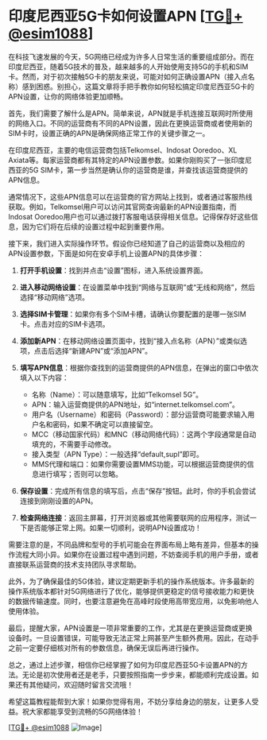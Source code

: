 # 印度尼西亚5G卡如何设置APN [[TG💪+ @esim1088](https://t.me/s/esim1088)]

在科技飞速发展的今天，5G网络已经成为许多人日常生活的重要组成部分。而在印度尼西亚，随着5G技术的普及，越来越多的人开始使用支持5G的手机和SIM卡。然而，对于初次接触5G卡的朋友来说，可能对如何正确设置APN（接入点名称）感到困惑。别担心，这篇文章将手把手教你如何轻松搞定印度尼西亚5G卡的APN设置，让你的网络体验更加顺畅。

首先，我们需要了解什么是APN。简单来说，APN就是手机连接互联网时所使用的网络入口。不同的运营商有不同的APN设置，因此在更换运营商或者使用新的SIM卡时，设置正确的APN是确保网络正常工作的关键步骤之一。

在印度尼西亚，主要的电信运营商包括Telkomsel、Indosat Ooredoo、XL Axiata等。每家运营商都有其特定的APN设置参数。如果你刚购买了一张印度尼西亚的5G SIM卡，第一步当然是确认你的运营商是谁，并查找该运营商提供的APN信息。

通常情况下，这些APN信息可以在运营商的官方网站上找到，或者通过客服热线获取。例如，Telkomsel用户可以访问其官网查询最新的APN设置指南，而Indosat Ooredoo用户也可以通过拨打客服电话获得相关信息。记得保存好这些信息，因为它们将在后续的设置过程中起到重要作用。

接下来，我们进入实际操作环节。假设你已经知道了自己的运营商以及相应的APN设置参数，下面是如何在安卓手机上设置APN的具体步骤：

1. **打开手机设置**：找到并点击“设置”图标，进入系统设置界面。
   
2. **进入移动网络设置**：在设置菜单中找到“网络与互联网”或“无线和网络”，然后选择“移动网络”选项。

3. **选择SIM卡管理**：如果你有多个SIM卡槽，请确认你要配置的是哪一张SIM卡。点击对应的SIM卡选项。

4. **添加新APN**：在移动网络设置页面中，找到“接入点名称（APN）”或类似选项，点击后选择“新建APN”或“添加APN”。

5. **填写APN信息**：根据你查找到的运营商提供的APN信息，在弹出的窗口中依次填入以下内容：
   - 名称（Name）：可以随意填写，比如“Telkomsel 5G”。
   - APN：输入运营商提供的APN地址，如“internet.telkomsel.com”。
   - 用户名（Username）和密码（Password）：部分运营商可能要求输入用户名和密码，如果不确定可以直接留空。
   - MCC（移动国家代码）和MNC（移动网络代码）：这两个字段通常是自动填充的，不需要手动修改。
   - 接入类型（APN Type）：一般选择“default,supl”即可。
   - MMS代理和端口：如果你需要设置MMS功能，可以根据运营商提供的信息进行填写；否则可以忽略。

6. **保存设置**：完成所有信息的填写后，点击“保存”按钮。此时，你的手机会尝试连接到刚刚设置的APN。

7. **检查网络连接**：返回主屏幕，打开浏览器或其他需要联网的应用程序，测试一下是否能够正常上网。如果一切顺利，说明APN设置成功！

需要注意的是，不同品牌和型号的手机可能会在界面布局上略有差异，但基本的操作流程大同小异。如果你在设置过程中遇到问题，不妨查阅手机的用户手册，或者直接联系运营商的技术支持团队寻求帮助。

此外，为了确保最佳的5G体验，建议定期更新手机的操作系统版本。许多最新的操作系统版本都针对5G网络进行了优化，能够提供更稳定的信号接收能力和更快的数据传输速度。同时，也要注意避免在高峰时段使用高带宽应用，以免影响他人使用体验。

最后，提醒大家，APN设置是一项非常重要的工作，尤其是在更换运营商或更换设备时。一旦设置错误，可能导致无法正常上网甚至产生额外费用。因此，在动手之前一定要仔细核对所有的参数信息，确保无误后再进行操作。

总之，通过上述步骤，相信你已经掌握了如何为印度尼西亚5G卡设置APN的方法。无论是初次使用者还是老手，只要按照指南一步步来，都能顺利完成设置。如果还有其他疑问，欢迎随时留言交流哦！

希望这篇教程能帮到大家！如果你觉得有用，不妨分享给身边的朋友，让更多人受益。祝大家都能享受到流畅的5G网络体验！

[[TG💪+ @esim1088](https://t.me/s/esim1088) ![Image](https://i.postimg.cc/4NQfJmqS/Snipaste-2025-05-13-00-14-12.png)]